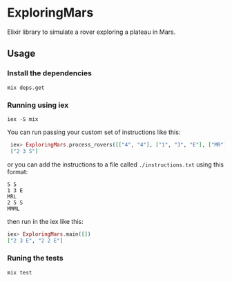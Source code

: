# ExploringMars

Elixir library to simulate a rover exploring a plateau in Mars.

## Usage

### Install the dependencies

`mix deps.get`

### Running using iex

`iex -S mix`

You can run passing your custom set of instructions like this:

```elixir
 iex> ExploringMars.process_rovers([["4", "4"], ["1", "3", "E"], ["MR"]])
 ["2 3 S"]
```

or you can add the instructions to a file called `./instructions.txt` using this format:

```
5 5
1 3 E
MRL
2 5 S
MMML
```

then run in the iex like this:

```elixir
iex> ExploringMars.main([])
["2 3 E", "2 2 E"]
```

### Runing the tests

`mix test`
